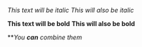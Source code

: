*This text will be italic*
_This will also be italic_

**This text will be bold**
__This will also be bold__

**_You **can** combine them_
